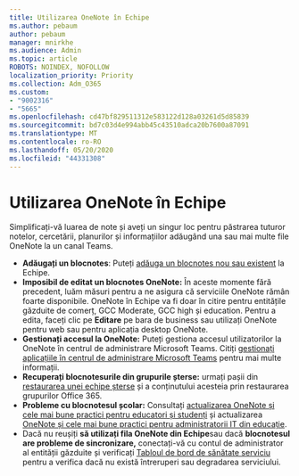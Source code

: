 ```yaml
---
title: Utilizarea OneNote în Echipe
ms.author: pebaum
author: pebaum
manager: mnirkhe
ms.audience: Admin
ms.topic: article
ROBOTS: NOINDEX, NOFOLLOW
localization_priority: Priority
ms.collection: Adm_O365
ms.custom:
- "9002316"
- "5665"
ms.openlocfilehash: cd47bf829511312e583122d128a03261d5d85839
ms.sourcegitcommit: bd7c03d4e994abb45c43510adca20b7600a87091
ms.translationtype: MT
ms.contentlocale: ro-RO
ms.lasthandoff: 05/20/2020
ms.locfileid: "44331308"
---
```

# <a name="using-onenote-in-teams"></a>Utilizarea OneNote în Echipe

Simplificați-vă luarea de note și aveți un singur loc pentru păstrarea tuturor notelor, cercetării, planurilor și informațiilor adăugând una sau mai multe file OneNote la un canal Teams.

- **Adăugați un blocnotes**: Puteți [adăuga un blocnotes nou sau existent](https://support.microsoft.com/en-us/office/add-a-onenote-notebook-to-teams-0ec78cc3-ba3b-4279-a88e-aa40af9865c2) la Echipe.
- **Imposibil de editat un blocnotes OneNote:** În aceste momente fără precedent, luăm măsuri pentru a ne asigura că serviciile OneNote rămân foarte disponibile.  OneNote în Echipe va fi doar în citire pentru entitățile găzduite de comerț, GCC Moderate, GCC high și education. Pentru a edita, faceți clic pe **Editare** pe bara de business sau utilizați OneNote pentru web sau pentru aplicația desktop OneNote.
- **Gestionați accesul la OneNote:** Puteți gestiona accesul utilizatorilor la OneNote în centrul de administrare Microsoft Teams. Citiți [gestionați aplicațiile în centrul de administrare Microsoft Teams](https://docs.microsoft.com/MicrosoftTeams/manage-apps) pentru mai multe informații.
- **Recuperați blocnotesurile din grupurile șterse:** urmați pașii din [restaurarea unei echipe șterse](https://docs.microsoft.com/microsoftteams/archive-or-delete-a-team#restore-a-deleted-team) și a conținutului acesteia prin restaurarea grupurilor Office 365.
- **Probleme cu blocnotesul școlar:** Consultați [actualizarea OneNote și cele mai bune practici pentru educatori și studenți](https://support.office.com/article/onenote-update-and-best-practices-for-educators-and-students-dde775f0-8b06-4263-8b54-1e9ddc3dd146) și actualizarea [OneNote și cele mai bune practici pentru administratorii IT din educație](https://support.office.com/article/onenote-update-and-best-practices-for-it-admins-in-education-9d78f2b2-5e25-4288-b597-b4ba463c7b46?ui=en-US&rs=en-US&ad=US).
- Dacă nu reușiți **să utilizați fila OneNote din Echipe**sau dacă **blocnotesul are probleme de sincronizare,** conectați-vă cu contul de administrator al entității găzduite și verificați [Tabloul de bord de sănătate serviciu](https://docs.microsoft.com/office365/enterprise/view-service-health) pentru a verifica dacă nu există întreruperi sau degradarea serviciului.
